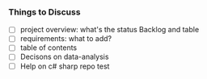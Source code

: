 ### Things to Discuss 

- [ ] project overview: what's the status Backlog and table
- [ ] requirements: what to add? 
- [ ] table of contents
- [ ] Decisons on data-analysis
- [ ] Help on c# sharp repo test